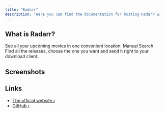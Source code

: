 ```yaml
---
title: "Radarr"
description: "Here you can find the documentation for hosting Radarr with Coolify."
---
```


<ZoomableImage src="/docs/images/services/radarr.svg" />

## What is Radarr?

See all your upcoming movies in one convenient location. Manual Search Find all the releases, choose the one you want and send it right to your download client.

## Screenshots

<ZoomableImage src="/docs/images/services/radarr.webp" />

## Links

- [The official website ›](https://radarr.video/)
- [GitHub ›](https://github.com/Radarr/Radarr)
